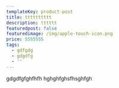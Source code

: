 ```yaml
---
templateKey: product-post
title: tttttttttt
description: tttttt
featuredpost: false
featuredimage: /img/apple-touch-icon.png
price: 5555555
tags:
  - gdfgdg
  - gdgdfg
  - ''
---
```

gdgdfgfghfhfh hghghfghsfhsghfgh
